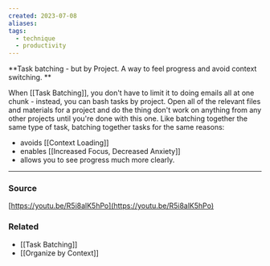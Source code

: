 ```yaml
---
created: 2023-07-08
aliases: 
tags:
  - technique
  - productivity
---
```

**Task batching - but by Project. A way to feel progress and avoid context switching. **

When [[Task Batching]], you don't have to limit it to doing emails all at one chunk - instead, you can bash tasks by project. Open all of the relevant files and materials for a project and do the thing don't work on anything from any other projects until you're done with this one. Like batching together the same type of task, batching together tasks for the same reasons:
- avoids [[Context Loading]]
- enables [[Increased Focus, Decreased Anxiety]]
- allows you to see progress much more clearly.

****
### Source

[https://youtu.be/R5i8alK5hPo](https://youtu.be/R5i8alK5hPo)

### Related
- [[Task Batching]] 
- [[Organize by Context]]